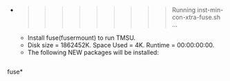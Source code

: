 * >>>>>>>>> Running inst-min-con-xtra-fuse.sh ...
  * Install fuse(fusermount) to run TMSU.
  * Disk size = 1862452K. Space Used = 4K. Runtime = 00:00:00:00.
  * The following NEW packages will be installed:
  ```bash
fuse*
  ```
